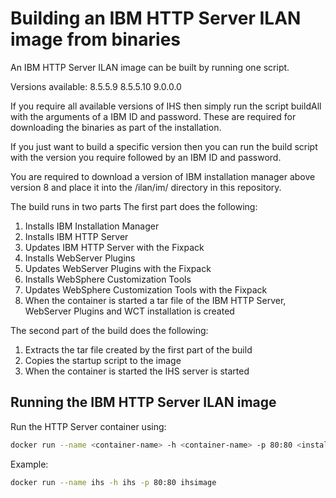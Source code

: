 # Building an IBM HTTP Server ILAN image from binaries

An IBM HTTP Server ILAN image can be built by running one script.

Versions available:
8.5.5.9
8.5.5.10
9.0.0.0

If you require all available versions of IHS then simply run the script buildAll with the arguments of a IBM ID and password.
These are required for downloading the binaries as part of the installation.

If you just want to build a specific version then you can run the build script with the version you require followed by an IBM ID and password.

You are required to download a version of IBM installation manager above version 8 and place it into the /ilan/im/ directory in this repository.

The build runs in two parts
The first part does the following:

1. Installs IBM Installation Manager
2. Installs IBM HTTP Server
3. Updates IBM HTTP Server with the Fixpack
4. Installs WebServer Plugins
5. Updates WebServer Plugins with the Fixpack
6. Installs WebSphere Customization Tools
7. Updates WebSphere Customization Tools with the Fixpack
8. When the container is started a tar file of the IBM HTTP Server, WebServer Plugins and WCT installation is created

The second part of the build does the following:   

1. Extracts the tar file created by the first part of the build
2. Copies the startup script to the image
3. When the container is started the IHS server is started

## Running the IBM HTTP Server ILAN image

Run the HTTP Server container using:

```bash
docker run --name <container-name> -h <container-name> -p 80:80 <install-image-name>
```
Example:

```bash
docker run --name ihs -h ihs -p 80:80 ihsimage
```
